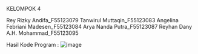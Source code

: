 KELOMPOK 4

Rey Rizky Andifa_F55123079
Tanwirul Muttaqin_F55123083
Angelina Febriani Madesen_F55123084
Arya Nanda Putra_F55123087
Reyhan Dany A.H. Mohammad_F55123095

Hasil Kode Program :
![image](https://github.com/user-attachments/assets/8599147d-6c75-46c4-9d07-a8e080b576c0)



